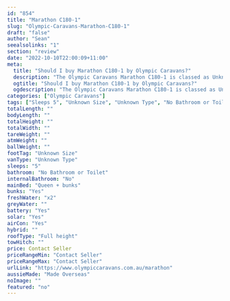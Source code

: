 ```yaml
---
id: "854"
title: "Marathon C180-1"
slug: "Olympic-Caravans-Marathon-C180-1"
draft: "false"
author: "Sean"
seealsolinks: "1"
section: "review"
date: "2022-10-10T22:00:09+11:00"
meta:
  title: "Should I buy Marathon C180-1 by Olympic Caravans?"
  description: "The Olympic Caravans Marathon C180-1 is classed as Unknown Type, and sleeps 5 people. It is Made Overseas and comes in at Unknown Size. It generally has No Bathroom or Toilet."
  ogtitle: "Should I buy Marathon C180-1 by Olympic Caravans?"
  ogdescription: "The Olympic Caravans Marathon C180-1 is classed as Unknown Type, and sleeps 5 people. It is Made Overseas and comes in at Unknown Size. It generally has No Bathroom or Toilet."
categories: ["Olympic Caravans"]
tags: ["Sleeps 5", "Unknown Size", "Unknown Type", "No Bathroom or Toilet", "Full height", "Price Unknown", "Made Overseas"]
totalLength: ""
bodyLength: ""
totalHeight: ""
totalWidth: ""
tareWeight: ""
atmWeight: ""
ballWeight: ""
footTag: "Unknown Size"
vanType: "Unknown Type"
sleeps: "5"
bathroom: "No Bathroom or Toilet"
internalBathroom: "No"
mainBed: "Queen + bunks"
bunks: "Yes"
freshWater: "x2"
greyWater: ""
battery: "Yes"
solar: "Yes"
airCon: "Yes"
hybrid: ""
roofType: "Full height"
towHitch: ""
price: Contact Seller
priceRangeMin: "Contact Seller"
priceRangeMax: "Contact Seller"
urlLink: "https://www.olympiccaravans.com.au/marathon"
aussieMade: "Made Overseas"
noImage: ""
featured: "no"
---
```

